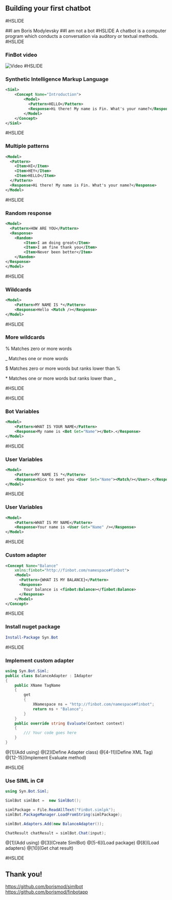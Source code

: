 ## Building your first chatbot 
#HSLIDE

##I am Boris Modylevsky
##I am not a bot
#HSLIDE
A chatbot is a computer program which conducts a conversation via auditory or textual methods.
#HSLIDE

### FinBot video

![Video](https://www.youtube.com/embed/8vAzybPv1fo)
#HSLIDE

### Synthetic Intelligence Markup Language

```xml
<Siml>
	<Concept Name="Introduction">
		<Model>
		  <Pattern>HELLO</Pattern>
		  <Response>Hi there! My name is Fin. What's your name?</Response>
		</Model>
	</Concept>
</Siml>
```
#HSLIDE

### Multiple patterns

```xml
<Model>
  <Pattern>
	<Item>HI</Item>
	<Item>HEY</Item>
	<Item>HELLO</Item>
  </Pattern>
  <Response>Hi there! My name is Fin. What's your name?</Response>
</Model>
```
#HSLIDE

### Random response

```xml
<Model>
  <Pattern>HOW ARE YOU</Pattern>
  <Response>
	<Random>
		<Item>I am doing great</Item>
		<Item>I am fine thank you</Item>
		<Item>Never been better</Item>
	</Random>
</Response>
</Model>
```
#HSLIDE

### Wildcards

```xml
<Model>
	<Pattern>MY NAME IS *</Pattern>
	<Response>Hello <Match /></Response>
</Model>
```
#HSLIDE

### More wildcards

%  Matches zero or more words

\_  Matches one or more words

$ Matches zero or more words but ranks lower than %

\* Matches one or more words but ranks lower than \_

#HSLIDE

#HSLIDE

### Bot Variables

```xml
<Model>
	<Pattern>WHAT IS YOUR NAME</Pattern>
	<Response>My name is <Bot Get="Name"></Bot>.</Response>
</Model>
```

#HSLIDE

### User Variables

```xml
<Model>
	<Pattern>MY NAME IS *</Pattern>
	<Response>Nice to meet you <User Set="Name"><Match/></User>.</Response>
</Model>
```
#HSLIDE

### User Variables

```xml
<Model>
	<Pattern>WHAT IS MY NAME</Pattern>
	<Response>Your name is <User Get="Name" /></Response>
</Model>
```
#HSLIDE

### Custom adapter

```xml
<Concept Name="Balance" 
	xmlns:finbot="http://finbot.com/namespace#finbot">
	<Model>
	  <Pattern>{WHAT IS MY BALANCE}</Pattern>
	  <Response>
		Your balance is <finbot:Balance></finbot:Balance>
	  </Response>
	</Model>
</Concept>
```
#HSLIDE

### Install nuget package

```Powershell
Install-Package Syn.Bot
```

#HSLIDE

### Implement custom adapter

```C#
using Syn.Bot.Siml;
public class BalanceAdapter : IAdapter
{
	public XName TagName
	{
		get
		{
			XNamespace ns = "http://finbot.com/namespace#finbot";
			return ns + "Balance";
		}
	}	
	public override string Evaluate(Context context)
	{
		/// Your code goes here
	}
}
```

@[1](Add using)
@[2](Define Adapter class)
@[4-11](Define XML Tag)
@[12-15](Implement Evaluate method)

#HSLIDE

### Use SIML in C#

```C#
using Syn.Bot.Siml;

SimlBot simlBot =  new SimlBot();

simlPackage = File.ReadAllText("FinBot.simlpk");
simlBot.PackageManager.LoadFromString(simlPackage);

simlBot.Adapters.Add(new BalanceAdapter());

ChatResult chatResult = simlBot.Chat(input);
```

@[1](Add using)
@[3](Create SimlBot)
@[5-6](Load package)
@[8](Load adapters)
@[10](Get chat result)

#HSLIDE

## Thank you!
https://github.com/borismod/simlbot
https://github.com/borismod/finbotapp
<!-- .slide: class="center" -->


